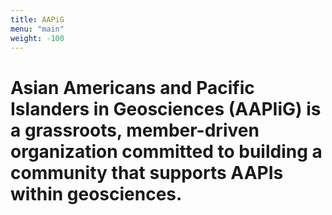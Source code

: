 ```yaml
---
title: AAPiG
menu: "main"
weight: -100
---
```


# Asian Americans and Pacific Islanders in Geosciences (AAPIiG) is a grassroots, member-driven organization committed to building a community that supports AAPIs within geosciences.